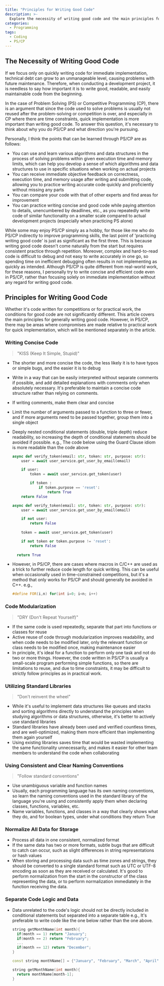 ```yaml
---
title: "Principles for Writing Good Code"
description: >-
  Explore the necessity of writing good code and the main principles for generally writing good code.
categories:
  - Programming
tags:
  - Coding
  - PS/CP
---
```

## The Necessity of Writing Good Code
If we focus only on quickly writing code for immediate implementation, technical debt can grow to an unmanageable level, causing problems with future maintenance. Therefore, when conducting a development project, it is needless to say how important it is to write good, readable, and easily maintainable code from the beginning.

In the case of Problem Solving (PS) or Competitive Programming (CP), there is an argument that since the code used to solve problems is usually not reused after the problem-solving or competition is over, and especially in CP where there are time constraints, quick implementation is more important than writing good code. To answer this question, it's necessary to think about why you do PS/CP and what direction you're pursuing.

Personally, I think the points that can be learned through PS/CP are as follows:
- You can use and learn various algorithms and data structures in the process of solving problems within given execution time and memory limits, which can help you develop a sense of which algorithms and data structures to use in specific situations when working on actual projects
- You can receive immediate objective feedback on correctness, execution time, and memory usage after writing and submitting code, allowing you to practice writing accurate code quickly and proficiently without missing any parts
- You can compare your code with that of other experts and find areas for improvement
- You can practice writing concise and good code while paying attention to details, unencumbered by deadlines, etc., as you repeatedly write code of similar functionality on a smaller scale compared to actual development projects (especially when practicing PS alone)

While some may enjoy PS/CP simply as a hobby, for those like me who do PS/CP indirectly to improve programming skills, the last point of 'practicing writing good code' is just as significant as the first three. This is because writing good code doesn't come naturally from the start but requires consistent practice through repetition. Moreover, complex and hard-to-read code is difficult to debug and not easy to write accurately in one go, so spending time on inefficient debugging often results in not implementing as quickly as intended. Although PS/CP is quite different from real-world work, for these reasons, I personally try to write concise and efficient code even in PS/CP, rather than focusing solely on immediate implementation without any regard for writing good code.

## Principles for Writing Good Code
Whether it's code written for competitions or for practical work, the conditions for good code are not significantly different. This article covers the main principles for generally writing good code. However, in PS/CP, there may be areas where compromises are made relative to practical work for quick implementation, which will be mentioned separately in the article.

### Writing Concise Code
> "KISS (Keep It Simple, Stupid)"
- The shorter and more concise the code, the less likely it is to have typos or simple bugs, and the easier it is to debug
- Write in a way that can be easily interpreted without separate comments if possible, and add detailed explanations with comments only when absolutely necessary. It's preferable to maintain a concise code structure rather than relying on comments.
- If writing comments, make them clear and concise
- Limit the number of arguments passed to a function to three or fewer, and if more arguments need to be passed together, group them into a single object
- Deeply nested conditional statements (double, triple depth) reduce readability, so increasing the depth of conditional statements should be avoided if possible.
  e.g., The code below using the Guard Clause idiom is more readable than the code above

  ```python
  async def verify_token(email: str, token: str, purpose: str):
      user = await user_service.get_user_by_email(email)
  
      if user:
          token = await user_service.get_token(user)
  
          if token :
              if token.purpose == 'reset':
                  return True
      return False
  ```
  ```python
  async def verify_token(email: str, token: str, purpose: str):
      user = await user_service.get_user_by_email(email)
  
      if not user:
          return False
    
      token = await user_service.get_token(user)
  
      if not token or token.purpose != 'reset':
          return False
    
    return True
  ```
- However, in PS/CP, there are cases where macros in C/C++ are used as a trick to further reduce code length for quick writing. This can be useful when occasionally used in time-constrained competitions, but it's a method that only works for PS/CP and should generally be avoided in C++.
  e.g.,

  ```c++
  #define FOR(i,n) for(int i=0; i<n; i++)
  ```

### Code Modularization
> "DRY (Don't Repeat Yourself)"
- If the same code is used repeatedly, separate that part into functions or classes for reuse
- Active reuse of code through modularization improves readability, and when code needs to be modified later, only the relevant function or class needs to be modified once, making maintenance easier
- In principle, it's ideal for a function to perform only one task and not do two or more things. However, the code written in PS/CP is usually a small-scale program performing simple functions, so there are limitations to reuse, and due to time constraints, it may be difficult to strictly follow principles as in practical work.

### Utilizing Standard Libraries
> "Don't reinvent the wheel"
- While it's useful to implement data structures like queues and stacks and sorting algorithms directly to understand the principles when studying algorithms or data structures, otherwise, it's better to actively use standard libraries
- Standard libraries have already been used and verified countless times, and are well-optimized, making them more efficient than implementing them again yourself
- Using existing libraries saves time that would be wasted implementing the same functionality unnecessarily, and makes it easier for other team members to understand the code when collaborating

### Using Consistent and Clear Naming Conventions
> "Follow standard conventions"
- Use unambiguous variable and function names
- Usually, each programming language has its own naming conventions, so learn the naming conventions used in the standard library of the language you're using and consistently apply them when declaring classes, functions, variables, etc.
- Name variables, functions, and classes in a way that clearly shows what they do, and for boolean types, under what conditions they return True

### Normalize All Data for Storage
- Process all data in one consistent, normalized format
- If the same data has two or more formats, subtle bugs that are difficult to catch can occur, such as slight differences in string representations or hash values
- When storing and processing data such as time zones and strings, they should be converted to a single standard format such as UTC or UTF-8 encoding as soon as they are received or calculated. It's good to perform normalization from the start in the constructor of the class representing the data, or to perform normalization immediately in the function receiving the data.

### Separate Code Logic and Data
- Data unrelated to the code's logic should not be directly included in conditional statements but separated into a separate table
  e.g., It's preferable to write code like the one below rather than the one above.

  ```c++
  string getMonthName(int month){
    if(month == 1) return "January";
    if(month == 2) return "February";
    ...
    if(month == 12) return "December";
  }
  ```
  ```c++
  const string monthName[] = {"January", "February", "March", "April", "May", "June", "July", "August", "September", "October", "November", "December"};

  string getMonthName(int month){
    return monthName[month-1];
  }
  ```